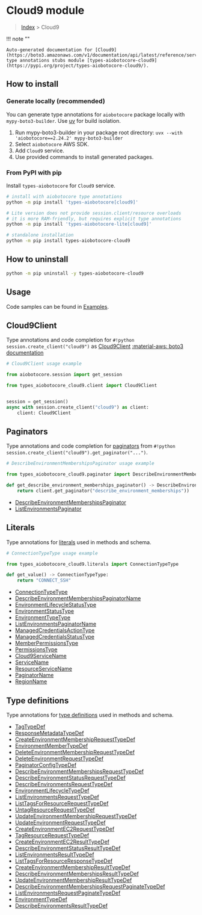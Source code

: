 # Cloud9 module

> [Index](../README.md) > Cloud9


!!! note ""

    Auto-generated documentation for [Cloud9](https://boto3.amazonaws.com/v1/documentation/api/latest/reference/services/cloud9.html#cloud9)
    type annotations stubs module [types-aiobotocore-cloud9](https://pypi.org/project/types-aiobotocore-cloud9/).

## How to install

### Generate locally (recommended)

You can generate type annotations for `aiobotocore` package locally with `mypy-boto3-builder`.
Use [uv](https://docs.astral.sh/uv/getting-started/installation/) for build isolation.

1. Run mypy-boto3-builder in your package root directory: `uvx --with 'aiobotocore==2.24.2' mypy-boto3-builder`
1. Select `aiobotocore` AWS SDK.
1. Add `Cloud9` service.
1. Use provided commands to install generated packages.



### From PyPI with pip

Install `types-aiobotocore` for `Cloud9` service.

```bash
# install with aiobotocore type annotations
python -m pip install 'types-aiobotocore[cloud9]'

# Lite version does not provide session.client/resource overloads
# it is more RAM-friendly, but requires explicit type annotations
python -m pip install 'types-aiobotocore-lite[cloud9]'

# standalone installation
python -m pip install types-aiobotocore-cloud9
```



## How to uninstall

```bash
python -m pip uninstall -y types-aiobotocore-cloud9
```

## Usage

Code samples can be found in [Examples](./usage.md).

## Cloud9Client

Type annotations and code completion for  `#!python session.create_client("cloud9")` as [Cloud9Client](./client.md)
[:material-aws: boto3 documentation](https://boto3.amazonaws.com/v1/documentation/api/latest/reference/services/cloud9.html#Cloud9.Client)

```python
# Cloud9Client usage example

from aiobotocore.session import get_session

from types_aiobotocore_cloud9.client import Cloud9Client


session = get_session()
async with session.create_client("cloud9") as client:
    client: Cloud9Client
```


## Paginators

Type annotations and code completion for
[paginators](./paginators.md)
from `#!python session.create_client("cloud9").get_paginator("...")`.

```python
# DescribeEnvironmentMembershipsPaginator usage example

from types_aiobotocore_cloud9.paginator import DescribeEnvironmentMembershipsPaginator

def get_describe_environment_memberships_paginator() -> DescribeEnvironmentMembershipsPaginator:
    return client.get_paginator("describe_environment_memberships"))
```

- [DescribeEnvironmentMembershipsPaginator](./paginators.md#describeenvironmentmembershipspaginator)
- [ListEnvironmentsPaginator](./paginators.md#listenvironmentspaginator)








## Literals

Type annotations for [literals](./literals.md) used in methods and schema.

```python
# ConnectionTypeType usage example

from types_aiobotocore_cloud9.literals import ConnectionTypeType

def get_value() -> ConnectionTypeType:
    return "CONNECT_SSH"
```

- [ConnectionTypeType](./literals.md#connectiontypetype)
- [DescribeEnvironmentMembershipsPaginatorName](./literals.md#describeenvironmentmembershipspaginatorname)
- [EnvironmentLifecycleStatusType](./literals.md#environmentlifecyclestatustype)
- [EnvironmentStatusType](./literals.md#environmentstatustype)
- [EnvironmentTypeType](./literals.md#environmenttypetype)
- [ListEnvironmentsPaginatorName](./literals.md#listenvironmentspaginatorname)
- [ManagedCredentialsActionType](./literals.md#managedcredentialsactiontype)
- [ManagedCredentialsStatusType](./literals.md#managedcredentialsstatustype)
- [MemberPermissionsType](./literals.md#memberpermissionstype)
- [PermissionsType](./literals.md#permissionstype)
- [Cloud9ServiceName](./literals.md#cloud9servicename)
- [ServiceName](./literals.md#servicename)
- [ResourceServiceName](./literals.md#resourceservicename)
- [PaginatorName](./literals.md#paginatorname)
- [RegionName](./literals.md#regionname)




## Type definitions

Type annotations for [type definitions](./type_defs.md) used in methods and schema.

- [TagTypeDef](./type_defs.md#tagtypedef)
- [ResponseMetadataTypeDef](./type_defs.md#responsemetadatatypedef)
- [CreateEnvironmentMembershipRequestTypeDef](./type_defs.md#createenvironmentmembershiprequesttypedef)
- [EnvironmentMemberTypeDef](./type_defs.md#environmentmembertypedef)
- [DeleteEnvironmentMembershipRequestTypeDef](./type_defs.md#deleteenvironmentmembershiprequesttypedef)
- [DeleteEnvironmentRequestTypeDef](./type_defs.md#deleteenvironmentrequesttypedef)
- [PaginatorConfigTypeDef](./type_defs.md#paginatorconfigtypedef)
- [DescribeEnvironmentMembershipsRequestTypeDef](./type_defs.md#describeenvironmentmembershipsrequesttypedef)
- [DescribeEnvironmentStatusRequestTypeDef](./type_defs.md#describeenvironmentstatusrequesttypedef)
- [DescribeEnvironmentsRequestTypeDef](./type_defs.md#describeenvironmentsrequesttypedef)
- [EnvironmentLifecycleTypeDef](./type_defs.md#environmentlifecycletypedef)
- [ListEnvironmentsRequestTypeDef](./type_defs.md#listenvironmentsrequesttypedef)
- [ListTagsForResourceRequestTypeDef](./type_defs.md#listtagsforresourcerequesttypedef)
- [UntagResourceRequestTypeDef](./type_defs.md#untagresourcerequesttypedef)
- [UpdateEnvironmentMembershipRequestTypeDef](./type_defs.md#updateenvironmentmembershiprequesttypedef)
- [UpdateEnvironmentRequestTypeDef](./type_defs.md#updateenvironmentrequesttypedef)
- [CreateEnvironmentEC2RequestTypeDef](./type_defs.md#createenvironmentec2requesttypedef)
- [TagResourceRequestTypeDef](./type_defs.md#tagresourcerequesttypedef)
- [CreateEnvironmentEC2ResultTypeDef](./type_defs.md#createenvironmentec2resulttypedef)
- [DescribeEnvironmentStatusResultTypeDef](./type_defs.md#describeenvironmentstatusresulttypedef)
- [ListEnvironmentsResultTypeDef](./type_defs.md#listenvironmentsresulttypedef)
- [ListTagsForResourceResponseTypeDef](./type_defs.md#listtagsforresourceresponsetypedef)
- [CreateEnvironmentMembershipResultTypeDef](./type_defs.md#createenvironmentmembershipresulttypedef)
- [DescribeEnvironmentMembershipsResultTypeDef](./type_defs.md#describeenvironmentmembershipsresulttypedef)
- [UpdateEnvironmentMembershipResultTypeDef](./type_defs.md#updateenvironmentmembershipresulttypedef)
- [DescribeEnvironmentMembershipsRequestPaginateTypeDef](./type_defs.md#describeenvironmentmembershipsrequestpaginatetypedef)
- [ListEnvironmentsRequestPaginateTypeDef](./type_defs.md#listenvironmentsrequestpaginatetypedef)
- [EnvironmentTypeDef](./type_defs.md#environmenttypedef)
- [DescribeEnvironmentsResultTypeDef](./type_defs.md#describeenvironmentsresulttypedef)

